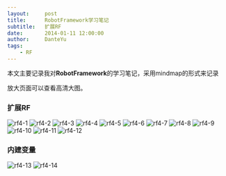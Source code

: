 ```yaml
---
layout:     post
title:      RobotFramework学习笔记
subtitle:   扩展RF
date:       2014-01-11 12:00:00
author:     DanteYu
tags:
    - RF
---
```


本文主要记录我对**RobotFramework**的学习笔记，采用mindmap的形式来记录

放大页面可以查看高清大图。

### 扩展RF
![rf4-1](https://github.com/DanteYu/DanteYu.github.io/blob/master/_posts/images/RF4-1.png?raw=true)
![rf4-2](https://github.com/DanteYu/DanteYu.github.io/blob/master/_posts/images/RF4-2.png?raw=true)
![rf4-3](https://github.com/DanteYu/DanteYu.github.io/blob/master/_posts/images/RF4-3.png?raw=true)
![rf4-4](https://github.com/DanteYu/DanteYu.github.io/blob/master/_posts/images/RF4-4.png?raw=true)
![rf4-5](https://github.com/DanteYu/DanteYu.github.io/blob/master/_posts/images/RF4-5.png?raw=true)
![rf4-6](https://github.com/DanteYu/DanteYu.github.io/blob/master/_posts/images/RF4-6.png?raw=true)
![rf4-7](https://github.com/DanteYu/DanteYu.github.io/blob/master/_posts/images/RF4-7.png?raw=true)
![rf4-8](https://github.com/DanteYu/DanteYu.github.io/blob/master/_posts/images/RF4-8.png?raw=true)
![rf4-9](https://github.com/DanteYu/DanteYu.github.io/blob/master/_posts/images/RF4-9.png?raw=true)
![rf4-10](https://github.com/DanteYu/DanteYu.github.io/blob/master/_posts/images/RF4-10.png?raw=true)
![rf4-11](https://github.com/DanteYu/DanteYu.github.io/blob/master/_posts/images/RF4-11.png?raw=true)
![rf4-12](https://github.com/DanteYu/DanteYu.github.io/blob/master/_posts/images/RF4-12.png?raw=true)

### 内建变量
![rf4-13](https://github.com/DanteYu/DanteYu.github.io/blob/master/_posts/images/RF4-13.png?raw=true)
![rf4-14](https://github.com/DanteYu/DanteYu.github.io/blob/master/_posts/images/RF4-14.png?raw=true)



